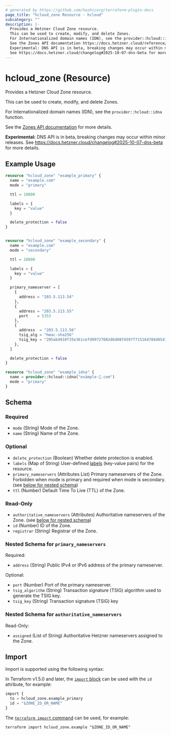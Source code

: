 ```yaml
---
# generated by https://github.com/hashicorp/terraform-plugin-docs
page_title: "hcloud_zone Resource - hcloud"
subcategory: ""
description: |-
  Provides a Hetzner Cloud Zone resource.
  This can be used to create, modify, and delete Zones.
  For Internationalized domain names (IDN), see the provider::hcloud::idna function.
  See the Zones API documentation https://docs.hetzner.cloud/reference/cloud#zones for more details.
  Experimental: DNS API is in beta, breaking changes may occur within minor releases.
  See https://docs.hetzner.cloud/changelog#2025-10-07-dns-beta for more details.
---
```


# hcloud_zone (Resource)

Provides a Hetzner Cloud Zone resource.

This can be used to create, modify, and delete Zones.

For Internationalized domain names (IDN), see the `provider::hcloud::idna` function.

See the [Zones API documentation](https://docs.hetzner.cloud/reference/cloud#zones) for more details.

**Experimental:** DNS API is in beta, breaking changes may occur within minor releases.
See https://docs.hetzner.cloud/changelog#2025-10-07-dns-beta for more details.

## Example Usage

```terraform
resource "hcloud_zone" "example_primary" {
  name = "example.com"
  mode = "primary"

  ttl = 10800

  labels = {
    key = "value"
  }

  delete_protection = false
}


resource "hcloud_zone" "example_secondary" {
  name = "example.com"
  mode = "secondary"

  ttl = 10800

  labels = {
    key = "value"
  }

  primary_nameserver = [
    {
      address = "203.5.113.54"
    },
    {
      address = "203.5.113.55"
      port    = 5353
    },
    {
      address  = "203.5.113.56"
      tsig_alg = "hmac-sha256"
      tsig_key = "205ab4910f35e361cefd99727082d6d08f4597f715164704d6541b3bc33da98f"
    },
  ]

  delete_protection = false
}

resource "hcloud_zone" "example_idna" {
  name = provider::hcloud::idna("exämple-🍪.com")
  mode = "primary"
}
```

<!-- schema generated by tfplugindocs -->
## Schema

### Required

- `mode` (String) Mode of the Zone.
- `name` (String) Name of the Zone.

### Optional

- `delete_protection` (Boolean) Whether delete protection is enabled.
- `labels` (Map of String) User-defined [labels](https://docs.hetzner.cloud/reference/cloud#labels) (key-value pairs) for the resource.
- `primary_nameservers` (Attributes List) Primary nameservers of the Zone. Forbidden when mode is primary and required when mode is secondary. (see [below for nested schema](#nestedatt--primary_nameservers))
- `ttl` (Number) Default Time To Live (TTL) of the Zone.

### Read-Only

- `authoritative_nameservers` (Attributes) Authoritative nameservers of the Zone. (see [below for nested schema](#nestedatt--authoritative_nameservers))
- `id` (Number) ID of the Zone.
- `registrar` (String) Registrar of the Zone.

<a id="nestedatt--primary_nameservers"></a>
### Nested Schema for `primary_nameservers`

Required:

- `address` (String) Public IPv4 or IPv6 address of the primary nameserver.

Optional:

- `port` (Number) Port of the primary nameserver.
- `tsig_algorithm` (String) Transaction signature (TSIG) algorithm used to generate the TSIG key.
- `tsig_key` (String) Transaction signature (TSIG) key


<a id="nestedatt--authoritative_nameservers"></a>
### Nested Schema for `authoritative_nameservers`

Read-Only:

- `assigned` (List of String) Authoritative Hetzner nameservers assigned to the Zone.

## Import

Import is supported using the following syntax:

In Terraform v1.5.0 and later, the [`import` block](https://developer.hashicorp.com/terraform/language/import) can be used with the `id` attribute, for example:

```terraform
import {
  to = hcloud_zone.example_primary
  id = "$ZONE_ID_OR_NAME"
}
```

The [`terraform import` command](https://developer.hashicorp.com/terraform/cli/commands/import) can be used, for example:

```shell
terraform import hcloud_zone.example "$ZONE_ID_OR_NAME"
```
